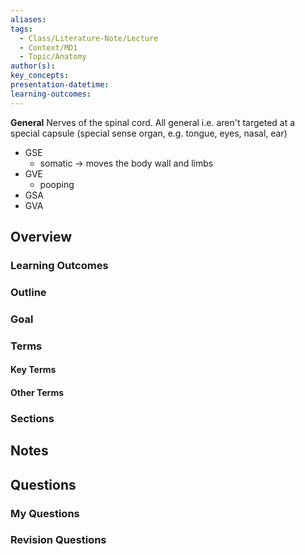 ```yaml
---
aliases: 
tags:
  - Class/Literature-Note/Lecture
  - Context/MD1
  - Topic/Anatomy
author(s): 
key_concepts: 
presentation-datetime: 
learning-outcomes:
---
```


**General** Nerves of the spinal cord. All general i.e. aren't targeted at a special capsule (special sense organ, e.g. tongue, eyes, nasal, ear)
- GSE
	- somatic -> moves the body wall and limbs
- GVE
	- pooping
- GSA
- GVA

## Overview
### Learning Outcomes

### Outline

### Goal

### Terms
#### Key Terms

#### Other Terms

### Sections


## Notes


## Questions

### My Questions
### Revision Questions




